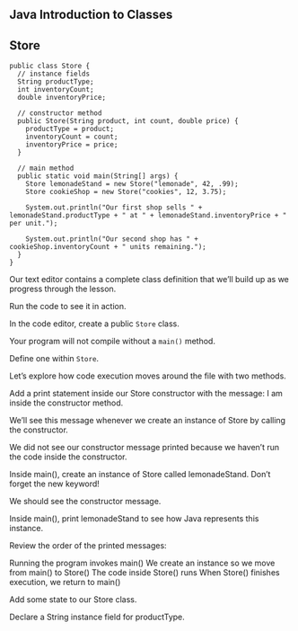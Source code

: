 ## Java Introduction to Classes

## Store

```
public class Store {
  // instance fields
  String productType;
  int inventoryCount;
  double inventoryPrice;
  
  // constructor method
  public Store(String product, int count, double price) {
    productType = product;
    inventoryCount = count;
    inventoryPrice = price;
  }
  
  // main method
  public static void main(String[] args) {
    Store lemonadeStand = new Store("lemonade", 42, .99);
    Store cookieShop = new Store("cookies", 12, 3.75);
    
    System.out.println("Our first shop sells " + lemonadeStand.productType + " at " + lemonadeStand.inventoryPrice + " per unit.");
    
    System.out.println("Our second shop has " + cookieShop.inventoryCount + " units remaining.");
  }
}
```

Our text editor contains a complete class definition that we’ll build up as we progress through the lesson.

Run the code to see it in action.

In the code editor, create a public `Store` class.

Your program will not compile without a `main()` method.

Define one within `Store`.

Let’s explore how code execution moves around the file with two methods.

Add a print statement inside our Store constructor with the message: I am inside the constructor method.

We’ll see this message whenever we create an instance of Store by calling the constructor.

We did not see our constructor message printed because we haven’t run the code inside the constructor.

Inside main(), create an instance of Store called lemonadeStand. Don’t forget the new keyword!

We should see the constructor message.

Inside main(), print lemonadeStand to see how Java represents this instance.

Review the order of the printed messages:

Running the program invokes main()
We create an instance so we move from main() to Store()
The code inside Store() runs
When Store() finishes execution, we return to main()

Add some state to our Store class.

Declare a String instance field for productType.
